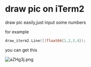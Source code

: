 # draw pic on iTerm2

draw pic easily,just input some numbers

for example 

```go
draw_iterm2.Line([]float64{1,2,3,4});
```

you can get this 

![aZHg3j.png](https://s1.ax1x.com/2020/07/29/aZHg3j.png)